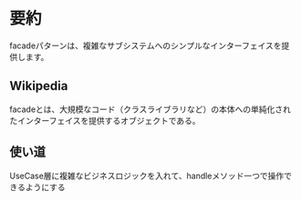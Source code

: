# 要約
facadeパターンは、複雑なサブシステムへのシンプルなインターフェイスを提供します。

## Wikipedia
facadeとは、大規模なコード（クラスライブラリなど）の本体への単純化されたインターフェイスを提供するオブジェクトである。

## 使い道
UseCase層に複雑なビジネスロジックを入れて、handleメソッド一つで操作できるようにする